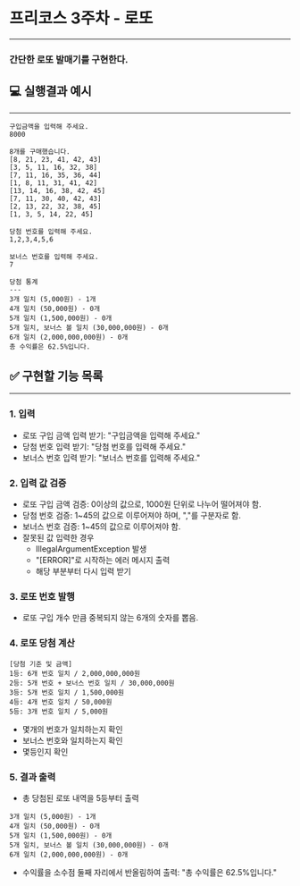 # 프리코스 3주차 - 로또

- - -

### 간단한 로또 발매기를 구현한다.

## 💻 실행결과 예시

- - -

```
구입금액을 입력해 주세요.
8000

8개를 구매했습니다.
[8, 21, 23, 41, 42, 43] 
[3, 5, 11, 16, 32, 38] 
[7, 11, 16, 35, 36, 44] 
[1, 8, 11, 31, 41, 42] 
[13, 14, 16, 38, 42, 45] 
[7, 11, 30, 40, 42, 43] 
[2, 13, 22, 32, 38, 45] 
[1, 3, 5, 14, 22, 45]

당첨 번호를 입력해 주세요.
1,2,3,4,5,6

보너스 번호를 입력해 주세요.
7

당첨 통계
---
3개 일치 (5,000원) - 1개
4개 일치 (50,000원) - 0개
5개 일치 (1,500,000원) - 0개
5개 일치, 보너스 볼 일치 (30,000,000원) - 0개
6개 일치 (2,000,000,000원) - 0개
총 수익률은 62.5%입니다.
```

## ✅ 구현할 기능 목록

- - -

### 1. 입력

- 로또 구입 금액 입력 받기: "구입금액을 입력해 주세요."
- 당첨 번호 입력 받기: "당첨 번호를 입력해 주세요."
- 보너스 번호 입력 받기: "보너스 번호를 입력해 주세요."

### 2. 입력 값 검증

- 로또 구입 금액 검증: 0이상의 값으로, 1000원 단위로 나누어 떨어져야 함.
- 당첨 번호 검증: 1~45의 값으로 이루어져야 하며, ","를 구분자로 함.
- 보너스 번호 검증: 1~45의 값으로 이루어져야 함.
- 잘못된 값 입력한 경우 
    - IllegalArgumentException 발생
    - "[ERROR]"로 시작하는 에러 메시지 출력
    - 해당 부분부터 다시 입력 받기

### 3. 로또 번호 발행

- 로또 구입 개수 만큼 중복되지 않는 6개의 숫자를 뽑음.

### 4. 로또 당첨 계산

```
[당첨 기준 및 금액]
1등: 6개 번호 일치 / 2,000,000,000원
2등: 5개 번호 + 보너스 번호 일치 / 30,000,000원
3등: 5개 번호 일치 / 1,500,000원
4등: 4개 번호 일치 / 50,000원
5등: 3개 번호 일치 / 5,000원
```
- 몇개의 번호가 일치하는지 확인
- 보너스 번호와 일치하는지 확인
- 몇등인지 확인

### 5. 결과 출력

- 총 당첨된 로또 내역을 5등부터 출력
```
3개 일치 (5,000원) - 1개
4개 일치 (50,000원) - 0개
5개 일치 (1,500,000원) - 0개
5개 일치, 보너스 볼 일치 (30,000,000원) - 0개
6개 일치 (2,000,000,000원) - 0개
```
- 수익률을 소수점 둘째 자리에서 반올림하여 출력: "총 수익률은 62.5%입니다."